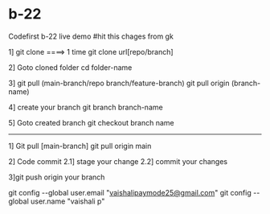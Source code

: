 # b-22
Codefirst b-22 live demo
#hit this chages from gk

1] git clone ====> 1 time
git clone url[repo/branch]

2] Goto cloned folder
cd folder-name

3] git pull (main-branch/repo branch/feature-branch)
git pull origin (branch-name)

4] create your branch
git branch branch-name

5] Goto created branch
git checkout branch name

-------------------------------
1] Git pull [main-branch]
git pull origin main

2] Code commit 
    2.1] stage your change
    2.2] commit your changes

3]git push origin your branch   


git config --global user.email "vaishalipaymode25@gmail.com"
  git config --global user.name "vaishali p"
 
